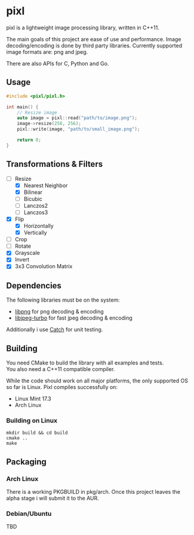 # pixl
pixl is a lightweight image processing library, written in C++11.

The main goals of this project are ease of use and performance.
Image decoding/encoding is done by third party libraries. Currently supported image formats are: png and jpeg.

There are also APIs for C, Python and Go.

## Usage
```cpp
#include <pixl/pixl.h>

int main() {
	// Resize image
	auto image = pixl::read("path/to/image.png"); 
	image->resize(256, 256);
	pixl::write(image, "path/to/small_image.png");

	return 0;
}
```

## Transformations & Filters
- [ ] Resize
	- [x] Nearest Neighbor
	- [x] Bilinear
	- [ ] Bicubic
	- [ ] Lanczos2
	- [ ] Lanczos3
- [x] Flip
	- [x] Horizontally
	- [x] Vertically
- [ ] Crop
- [ ] Rotate
- [x] Grayscale
- [x] Invert
- [x] 3x3 Convolution Matrix

## Dependencies
The following libraries must be on the system:

- [libpng](http://www.libpng.org/pub/png/libpng.html) for png decoding & encoding
- [libjpeg-turbo](http://libjpeg-turbo.virtualgl.org/) for fast jpeg decoding & encoding

Additionally i use [Catch](https://github.com/philsquared/Catch) for unit testing.

## Building
You need CMake to build the library with all examples and tests.    
You also need a C++11 compatible compiler.

While the code should work on all major platforms, the only supported OS so far is Linux.
Pixl compiles successfully on:

- Linux Mint 17.3
- Arch Linux

### Building on Linux
```
mkdir build && cd build
cmake ..
make
```

## Packaging

### Arch Linux
There is a working PKGBUILD in pkg/arch.
Once this project leaves the alpha stage i will submit it to the AUR.

### Debian/Ubuntu
TBD